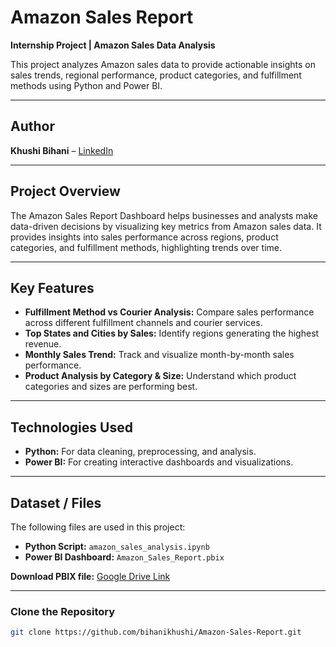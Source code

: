 # Amazon Sales Report
**Internship Project | Amazon Sales Data Analysis**  

This project analyzes Amazon sales data to provide actionable insights on sales trends, regional performance, product categories, and fulfillment methods using Python and Power BI.

---

## Author
**Khushi Bihani** – [LinkedIn](https://www.linkedin.com/in/khushi-bihani-78a877315)

---

## Project Overview
The Amazon Sales Report Dashboard helps businesses and analysts make data-driven decisions by visualizing key metrics from Amazon sales data. It provides insights into sales performance across regions, product categories, and fulfillment methods, highlighting trends over time.

---

## Key Features
- **Fulfillment Method vs Courier Analysis:** Compare sales performance across different fulfillment channels and courier services.  
- **Top States and Cities by Sales:** Identify regions generating the highest revenue.  
- **Monthly Sales Trend:** Track and visualize month-by-month sales performance.  
- **Product Analysis by Category & Size:** Understand which product categories and sizes are performing best.

---

## Technologies Used
- **Python:** For data cleaning, preprocessing, and analysis.  
- **Power BI:** For creating interactive dashboards and visualizations.  

---
## Dataset / Files
The following files are used in this project:

- **Python Script:** `amazon_sales_analysis.ipynb`
- **Power BI Dashboard:** `Amazon_Sales_Report.pbix`
  
**Download PBIX file:** [Google Drive Link](https://drive.google.com/file/d/1fPanpXgiwaCVfZvBd54haYTAombnpRq8/view?usp=drive_link)

---

### Clone the Repository
```bash
git clone https://github.com/bihanikhushi/Amazon-Sales-Report.git


